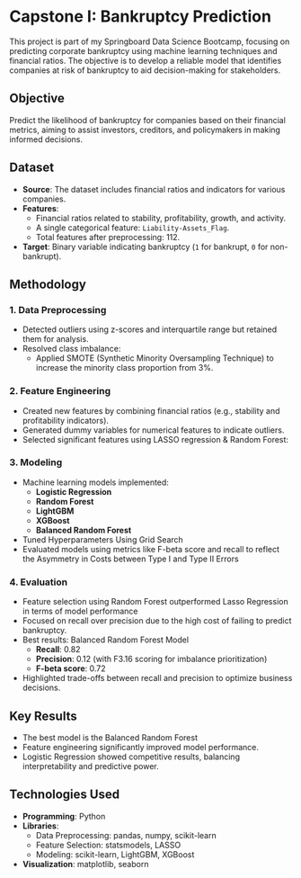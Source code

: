 # Capstone I: Bankruptcy Prediction

This project is part of my Springboard Data Science Bootcamp, focusing on predicting corporate bankruptcy using machine learning techniques and financial ratios. The objective is to develop a reliable model that identifies companies at risk of bankruptcy to aid decision-making for stakeholders.

## Objective
Predict the likelihood of bankruptcy for companies based on their financial metrics, aiming to assist investors, creditors, and policymakers in making informed decisions.

## Dataset
- **Source**: The dataset includes financial ratios and indicators for various companies.  
- **Features**: 
  - Financial ratios related to stability, profitability, growth, and activity.
  - A single categorical feature: `Liability-Assets_Flag`.
  - Total features after preprocessing: 112.
- **Target**: Binary variable indicating bankruptcy (`1` for bankrupt, `0` for non-bankrupt).

## Methodology
### 1. **Data Preprocessing**
- Detected outliers using z-scores and interquartile range but retained them for analysis.
- Resolved class imbalance:
  - Applied SMOTE (Synthetic Minority Oversampling Technique) to increase the minority class proportion from 3%.

### 2. **Feature Engineering**
- Created new features by combining financial ratios (e.g., stability and profitability indicators).
- Generated dummy variables for numerical features to indicate outliers.
- Selected significant features using LASSO regression & Random Forest:

### 3. **Modeling**
- Machine learning models implemented:
  - **Logistic Regression**
  - **Random Forest**
  - **LightGBM**
  - **XGBoost**
  - **Balanced Random Forest**
- Tuned Hyperparameters Using Grid Search
- Evaluated models using metrics like F-beta score and recall to reflect the Asymmetry in Costs between Type I and Type II Errors

### 4. **Evaluation**
- Feature selection using Random Forest outperformed Lasso Regression in terms of model performance
- Focused on recall over precision due to the high cost of failing to predict bankruptcy.
- Best results: Balanced Random Forest Model
  - **Recall**: 0.82
  - **Precision**: 0.12 (with F3.16 scoring for imbalance prioritization)
  - **F-beta score**: 0.72
- Highlighted trade-offs between recall and precision to optimize business decisions.

## Key Results
- The best model is the Balanced Random Forest
- Feature engineering significantly improved model performance.
- Logistic Regression showed competitive results, balancing interpretability and predictive power.

## Technologies Used
- **Programming**: Python
- **Libraries**:
  - Data Preprocessing: pandas, numpy, scikit-learn
  - Feature Selection: statsmodels, LASSO
  - Modeling: scikit-learn, LightGBM, XGBoost
- **Visualization**: matplotlib, seaborn
